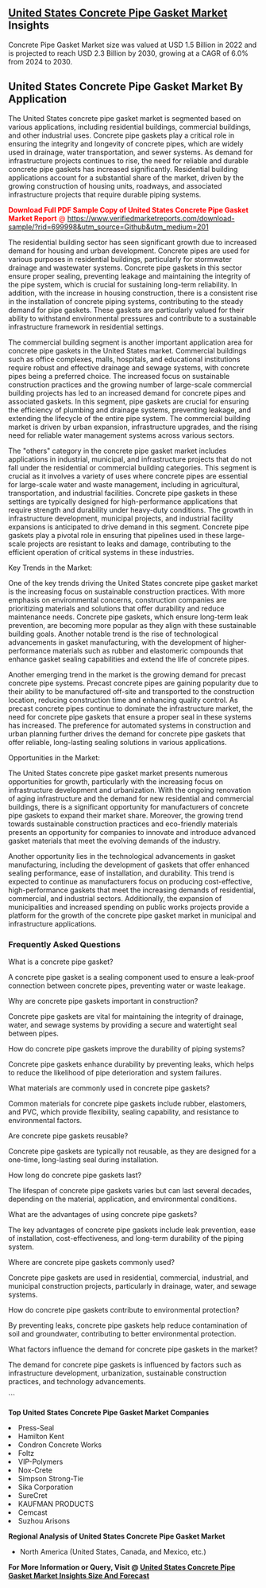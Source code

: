 <h2><a href="https://www.verifiedmarketreports.com/download-sample/?rid=699998&amp;utm_source=Github&amp;utm_medium=201" target="_blank">United States Concrete Pipe Gasket Market</a> Insights</h2><p>Concrete Pipe Gasket Market size was valued at USD 1.5 Billion in 2022 and is projected to reach USD 2.3 Billion by 2030, growing at a CAGR of 6.0% from 2024 to 2030.</p><p><h2>United States Concrete Pipe Gasket Market By Application</h2><p>The United States concrete pipe gasket market is segmented based on various applications, including residential buildings, commercial buildings, and other industrial uses. Concrete pipe gaskets play a critical role in ensuring the integrity and longevity of concrete pipes, which are widely used in drainage, water transportation, and sewer systems. As demand for infrastructure projects continues to rise, the need for reliable and durable concrete pipe gaskets has increased significantly. Residential building applications account for a substantial share of the market, driven by the growing construction of housing units, roadways, and associated infrastructure projects that require durable piping systems.</p><p><p><span class=""><span style="color: #ff0000;"><strong>Download Full PDF Sample Copy of United States Concrete Pipe Gasket Market Report</strong> @ </span><a href="https://www.verifiedmarketreports.com/download-sample/?rid=699998&amp;utm_source=Github&amp;utm_medium=201" target="_blank">https://www.verifiedmarketreports.com/download-sample/?rid=699998&amp;utm_source=Github&amp;utm_medium=201</a></span></p></p><p>The residential building sector has seen significant growth due to increased demand for housing and urban development. Concrete pipes are used for various purposes in residential buildings, particularly for stormwater drainage and wastewater systems. Concrete pipe gaskets in this sector ensure proper sealing, preventing leakage and maintaining the integrity of the pipe system, which is crucial for sustaining long-term reliability. In addition, with the increase in housing construction, there is a consistent rise in the installation of concrete piping systems, contributing to the steady demand for pipe gaskets. These gaskets are particularly valued for their ability to withstand environmental pressures and contribute to a sustainable infrastructure framework in residential settings.</p><p>The commercial building segment is another important application area for concrete pipe gaskets in the United States market. Commercial buildings such as office complexes, malls, hospitals, and educational institutions require robust and effective drainage and sewage systems, with concrete pipes being a preferred choice. The increased focus on sustainable construction practices and the growing number of large-scale commercial building projects has led to an increased demand for concrete pipes and associated gaskets. In this segment, pipe gaskets are crucial for ensuring the efficiency of plumbing and drainage systems, preventing leakage, and extending the lifecycle of the entire pipe system. The commercial building market is driven by urban expansion, infrastructure upgrades, and the rising need for reliable water management systems across various sectors.</p><p>The "others" category in the concrete pipe gasket market includes applications in industrial, municipal, and infrastructure projects that do not fall under the residential or commercial building categories. This segment is crucial as it involves a variety of uses where concrete pipes are essential for large-scale water and waste management, including in agricultural, transportation, and industrial facilities. Concrete pipe gaskets in these settings are typically designed for high-performance applications that require strength and durability under heavy-duty conditions. The growth in infrastructure development, municipal projects, and industrial facility expansions is anticipated to drive demand in this segment. Concrete pipe gaskets play a pivotal role in ensuring that pipelines used in these large-scale projects are resistant to leaks and damage, contributing to the efficient operation of critical systems in these industries.</p><p>Key Trends in the Market:</p><p>One of the key trends driving the United States concrete pipe gasket market is the increasing focus on sustainable construction practices. With more emphasis on environmental concerns, construction companies are prioritizing materials and solutions that offer durability and reduce maintenance needs. Concrete pipe gaskets, which ensure long-term leak prevention, are becoming more popular as they align with these sustainable building goals. Another notable trend is the rise of technological advancements in gasket manufacturing, with the development of higher-performance materials such as rubber and elastomeric compounds that enhance gasket sealing capabilities and extend the life of concrete pipes.</p><p>Another emerging trend in the market is the growing demand for precast concrete pipe systems. Precast concrete pipes are gaining popularity due to their ability to be manufactured off-site and transported to the construction location, reducing construction time and enhancing quality control. As precast concrete pipes continue to dominate the infrastructure market, the need for concrete pipe gaskets that ensure a proper seal in these systems has increased. The preference for automated systems in construction and urban planning further drives the demand for concrete pipe gaskets that offer reliable, long-lasting sealing solutions in various applications.</p><p>Opportunities in the Market:</p><p>The United States concrete pipe gasket market presents numerous opportunities for growth, particularly with the increasing focus on infrastructure development and urbanization. With the ongoing renovation of aging infrastructure and the demand for new residential and commercial buildings, there is a significant opportunity for manufacturers of concrete pipe gaskets to expand their market share. Moreover, the growing trend towards sustainable construction practices and eco-friendly materials presents an opportunity for companies to innovate and introduce advanced gasket materials that meet the evolving demands of the industry.</p><p>Another opportunity lies in the technological advancements in gasket manufacturing, including the development of gaskets that offer enhanced sealing performance, ease of installation, and durability. This trend is expected to continue as manufacturers focus on producing cost-effective, high-performance gaskets that meet the increasing demands of residential, commercial, and industrial sectors. Additionally, the expansion of municipalities and increased spending on public works projects provide a platform for the growth of the concrete pipe gasket market in municipal and infrastructure applications.</p><h3>Frequently Asked Questions</h3><p>What is a concrete pipe gasket?</p><p>A concrete pipe gasket is a sealing component used to ensure a leak-proof connection between concrete pipes, preventing water or waste leakage.</p><p>Why are concrete pipe gaskets important in construction?</p><p>Concrete pipe gaskets are vital for maintaining the integrity of drainage, water, and sewage systems by providing a secure and watertight seal between pipes.</p><p>How do concrete pipe gaskets improve the durability of piping systems?</p><p>Concrete pipe gaskets enhance durability by preventing leaks, which helps to reduce the likelihood of pipe deterioration and system failures.</p><p>What materials are commonly used in concrete pipe gaskets?</p><p>Common materials for concrete pipe gaskets include rubber, elastomers, and PVC, which provide flexibility, sealing capability, and resistance to environmental factors.</p><p>Are concrete pipe gaskets reusable?</p><p>Concrete pipe gaskets are typically not reusable, as they are designed for a one-time, long-lasting seal during installation.</p><p>How long do concrete pipe gaskets last?</p><p>The lifespan of concrete pipe gaskets varies but can last several decades, depending on the material, application, and environmental conditions.</p><p>What are the advantages of using concrete pipe gaskets?</p><p>The key advantages of concrete pipe gaskets include leak prevention, ease of installation, cost-effectiveness, and long-term durability of the piping system.</p><p>Where are concrete pipe gaskets commonly used?</p><p>Concrete pipe gaskets are used in residential, commercial, industrial, and municipal construction projects, particularly in drainage, water, and sewage systems.</p><p>How do concrete pipe gaskets contribute to environmental protection?</p><p>By preventing leaks, concrete pipe gaskets help reduce contamination of soil and groundwater, contributing to better environmental protection.</p><p>What factors influence the demand for concrete pipe gaskets in the market?</p><p>The demand for concrete pipe gaskets is influenced by factors such as infrastructure development, urbanization, sustainable construction practices, and technology advancements.</p>```</p><p><strong>Top United States Concrete Pipe Gasket Market Companies</strong></p><div data-test-id=""><p><li>Press-Seal</li><li> Hamilton Kent</li><li> Condron Concrete Works</li><li> Foltz</li><li> VIP-Polymers</li><li> Nox-Crete</li><li> Simpson Strong-Tie</li><li> Sika Corporation</li><li> SureCret</li><li> KAUFMAN PRODUCTS</li><li> Cemcast</li><li> Suzhou Arisons</li></p><div><strong>Regional Analysis of&nbsp;United States Concrete Pipe Gasket Market</strong></div><ul><li dir="ltr"><p dir="ltr">North America&nbsp;(United States, Canada, and Mexico, etc.)</p></li></ul><p><strong>For More Information or Query, Visit @&nbsp;</strong><strong><a href="https://www.verifiedmarketreports.com/product/concrete-pipe-gasket-market/?utm_source=Github&amp;utm_medium=201" target="_blank">United States Concrete Pipe Gasket Market Insights Size And Forecast</a></strong></p></div>
